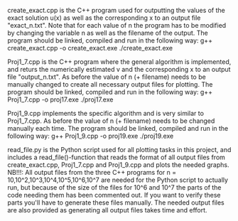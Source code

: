 create_exact.cpp is the C++ program used for outputting the values of the exact solution u(x) as well as the corresponding x to an output file "exact_n<number of n>.txt". Note that for each value of n the program has to be modified by changing the variable n as well as the filename of the output. The program should be linked, compiled and run in the following way:
       g++ create_exact.cpp -o create_exact.exe
       ./create_exact.exe
  
Proj1_7.cpp is the C++ program where the general algorithm is implemented, and returs the numerically estimated v and the corresponding x to an output file "output_n<number of n>.txt". As before the value of n (+ filename) needs to be manually changed to create all necessary output files for plotting. The program should be linked, compiled and run in the following way:
       g++ Proj1_7.cpp -o proj17.exe
       ./proj17.exe
  
  
Proj1_9.cpp implements the specific algorithm and is very similar to Proj1_7.cpp. As before the value of n (+ filename) needs to be changed manually each time. The program should be linked, compiled and run in the following way:
       g++ Proj1_9.cpp -o proj19.exe
       ./proj19.exe
  
read_file.py is the Python script used for all plotting tasks in this project, and includes a read_file()-function that reads the format of all output files from create_exact.cpp, Proj1_7.cpp and Proj1_9.cpp and plots the needed graphs. NB!!!: All output files from the three C++ programs for n = 10,10^2,10^3,10^4,10^5,10^6,10^7 are needed for the Python script to actually run, but because of the size of the files for 10^6 and 10^7 the parts of the code needing them has been commented out. If you want to verify these parts you'll have to generate these files manually. The needed output files are also provided as generating all output files takes time and effort. 
